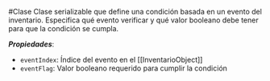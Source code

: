 #Clase
Clase serializable que define una condición basada en un evento del inventario. Especifica qué evento verificar y qué valor booleano debe tener para que la condición se cumpla.

**_Propiedades_**:

- `eventIndex`: Índice del evento en el [[InventarioObject]]
- `eventFlag`: Valor booleano requerido para cumplir la condición